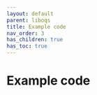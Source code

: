 ```yaml
---
layout: default
parent: liboqs
title: Example code
nav_order: 3
has_children: true
has_toc: true
---
```


# Example code
